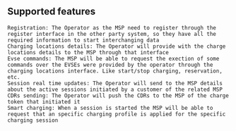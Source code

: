 ## Supported features
    Registration: The Operator as the MSP need to register through the register interface in the other party system, so they have all the required information to start interchanging data 
    Charging locations details: The Operator will provide with the charge locations details to the MSP through that interface 
    Evse commands: The MSP will be able to request the exection of some commands over the EVSEs were provided by the operator through the charging locations interface. Like start/stop charging, reservation, etc.
    Session real time updates: The Operator will send to the MSP details about the active sessions initiated by a customer of the related MSP
    CDRs sending: The Operator will push the CDRs to the MSP of the charge token that initiated it 
    Smart charging: When a session is started the MSP will be able to request that an specific charging profile is applied for the specific charging session
    
    